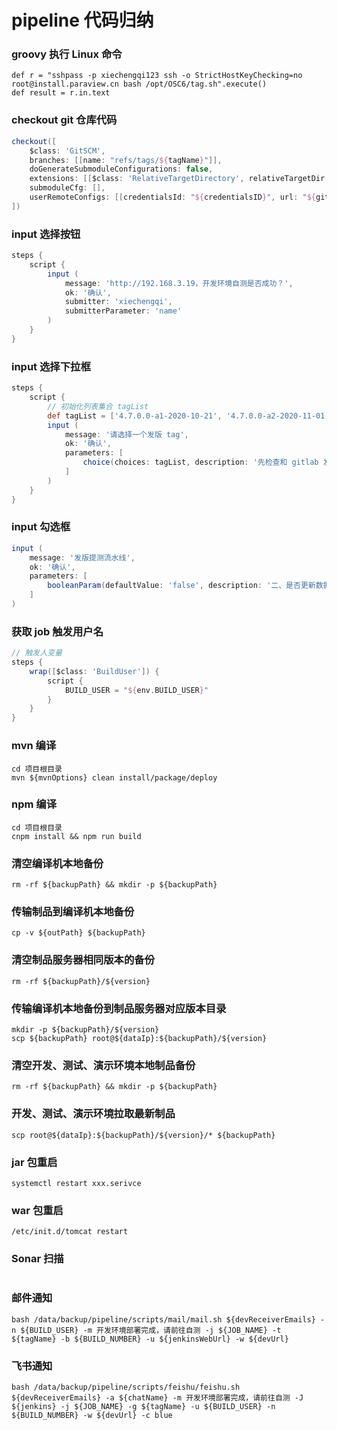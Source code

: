 # pipeline 代码归纳

### groovy 执行 Linux 命令

``` shell
def r = "sshpass -p xiechengqi123 ssh -o StrictHostKeyChecking=no root@install.paraview.cn bash /opt/OSC6/tag.sh".execute()
def result = r.in.text
```

### checkout git 仓库代码

``` groovy
checkout([
    $class: 'GitSCM',
    branches: [[name: "refs/tags/${tagName}"]],
    doGenerateSubmoduleConfigurations: false,
    extensions: [[$class: 'RelativeTargetDirectory', relativeTargetDir: "${buildName}"]],
    submoduleCfg: [],
    userRemoteConfigs: [[credentialsId: "${credentialsID}", url: "${gitlabUrl}"]]
])
```

### input 选择按钮

``` groovy
steps {
	script {
		input (
            message: 'http://192.168.3.19，开发环境自测是否成功？',
            ok: '确认',
            submitter: 'xiechengqi',
            submitterParameter: 'name'
        )
	}
}
```

### input 选择下拉框

``` groovy
steps {
	script {
	    // 初始化列表集合 tagList
		def tagList = ['4.7.0.0-a1-2020-10-21', '4.7.0.0-a2-2020-11-01', '4.7.0.0-a3-2020-12-12']
		input (
            message: '请选择一个发版 tag',
            ok: '确认',
            parameters: [
                choice(choices: tagList, description: '先检查和 gitlab 发版 tag 一致，再点击确认', name: 'TAG')
            ]
        )
	}
}
```

### input 勾选框

``` groovy
input (
    message: '发版提测流水线',
    ok: '确认',
    parameters: [
        booleanParam(defaultValue: 'false', description: '二、是否更新数据库', name: 'choose')
    ]
)
```

### 获取 job 触发用户名

``` groovy
// 触发人变量
steps {
    wrap([$class: 'BuildUser']) {
        script {
            BUILD_USER = "${env.BUILD_USER}"
        }
    }
}
```

### mvn 编译

``` shell
cd 项目根目录
mvn ${mvnOptions} clean install/package/deploy
```

### npm 编译

``` shell
cd 项目根目录
cnpm install && npm run build
```

### 清空编译机本地备份

``` shell
rm -rf ${backupPath} && mkdir -p ${backupPath}
```

###  传输制品到编译机本地备份

``` shell
cp -v ${outPath} ${backupPath}
```

### 清空制品服务器相同版本的备份

``` shell
rm -rf ${backupPath}/${version}
```

### 传输编译机本地备份到制品服务器对应版本目录

``` shell
mkdir -p ${backupPath}/${version}
scp ${backupPath} root@${dataIp}:${backupPath}/${version}
```

### 清空开发、测试、演示环境本地制品备份

``` shell
rm -rf ${backupPath} && mkdir -p ${backupPath}
```

### 开发、测试、演示环境拉取最新制品

``` shell
scp root@${dataIp}:${backupPath}/${version}/* ${backupPath}
```

### jar 包重启

``` shell
systemctl restart xxx.serivce
```

### war 包重启

``` shell
/etc/init.d/tomcat restart
```

### Sonar 扫描

``` shell

```

### 邮件通知

``` shell
bash /data/backup/pipeline/scripts/mail/mail.sh ${devReceiverEmails} -n ${BUILD_USER} -m 开发环境部署完成，请前往自测 -j ${JOB_NAME} -t ${tagName} -b ${BUILD_NUMBER} -u ${jenkinsWebUrl} -w ${devUrl}
```

### 飞书通知

``` shell
bash /data/backup/pipeline/scripts/feishu/feishu.sh ${devReceiverEmails} -a ${chatName} -m 开发环境部署完成，请前往自测 -J ${jenkins} -j ${JOB_NAME} -g ${tagName} -u ${BUILD_USER} -n ${BUILD_NUMBER} -w ${devUrl} -c blue
```

